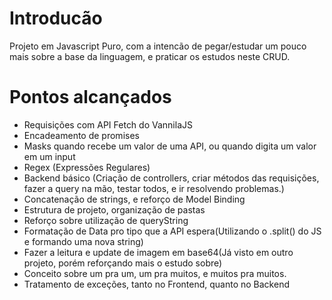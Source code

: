 # Introducão 
Projeto em Javascript Puro, com a intencão de pegar/estudar um pouco mais sobre a base da linguagem, e praticar os estudos neste CRUD.


# Pontos alcançados

- Requisições com API Fetch do VannilaJS
- Encadeamento de promises
- Masks quando recebe um valor de uma API, ou quando digita um valor em um input
- Regex (Expressões Regulares)
- Backend básico (Criação de controllers, criar métodos das requisições, fazer a query na mão, testar todos, e ir resolvendo problemas.)
- Concatenação de strings, e reforço de Model Binding
- Estrutura de projeto, organização de pastas
- Reforço sobre utilização de queryString
- Formatação de Data pro tipo que a API espera(Utilizando o .split() do JS e formando uma nova string)
- Fazer a leitura e update de imagem em base64(Já visto em outro projeto, porém reforçando mais o estudo sobre)
- Conceito sobre um pra um, um pra muitos, e muitos pra muitos.
- Tratamento de exceções, tanto no Frontend, quanto no Backend